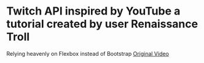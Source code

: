 
# Twitch API inspired by YouTube a tutorial created by user Renaissance Troll
Relying heavenly on Flexbox instead of Bootstrap
[Original Video](https://youtu.be/VTY6ZzDTV3A)